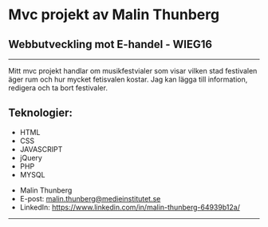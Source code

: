 # Mvc projekt av Malin Thunberg
## Webbutveckling mot E-handel - WIEG16 
***

Mitt mvc projekt handlar om musikfestvialer som visar vilken stad festivalen äger rum och hur mycket fetisvalen kostar. Jag kan lägga till information, redigera och ta bort festivaler.

## Teknologier:
- HTML 
- CSS
- JAVASCRIPT 
- jQuery
- PHP
- MYSQL

* Malin Thunberg 
* E-post: malin.thunberg@medieinstitutet.se
* LinkedIn: https://www.linkedin.com/in/malin-thunberg-64939b12a/

***
